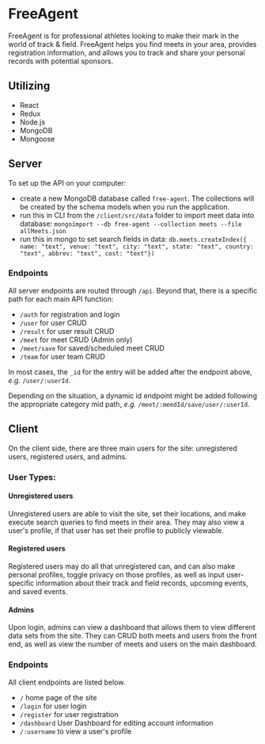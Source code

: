 # FreeAgent

FreeAgent is for professional athletes looking to make their mark in the world of track & field. FreeAgent helps you find meets in your area, provides registration information, and allows you to track and share your personal records with potential sponsors.

## Utilizing
- React
- Redux
- Node.js
- MongoDB
- Mongoose

## Server
To set up the API on your computer:
- create a new MongoDB database called `free-agent`. The collections will be created by the schema models when you run the application.
- run this in CLI from the `/client/src/data` folder to import meet data into database: `mongoimport --db free-agent --collection meets --file allMeets.json`
- run this in mongo to set search fields in data: `db.meets.createIndex({ name: "text", venue: "text", city: "text", state: "text", country: "text", abbrev: "text", cost: "text"})`

### Endpoints
All server endpoints are routed through `/api`. Beyond that, there is a specific path for each main API function:
- `/auth` for registration and login
- `/user` for user CRUD
- `/result` for user result CRUD
- `/meet` for meet CRUD (Admin only)
- `/meet/save` for saved/scheduled meet CRUD
- `/team` for user team CRUD

In most cases, the `_id` for the entry will be added after the endpoint above, *e.g.* `/user/:userId`.

Depending on the situation, a dynamic id endpoint might be added following the appropriate category mid path, *e.g.* `/meet/:meedId/save/user/:userId`.

## Client
On the client side, there are three main users for the site: unregistered users, registered users, and admins.

### User Types:

#### Unregistered users
Unregistered users are able to visit the site, set their locations, and make execute search queries to find meets in their area. They may also view a user's profile, if that user has set their profile to publicly viewable.

#### Registered users
Registered users may do all that unregistered can, and can also make personal profiles, toggle privacy on those profiles, as well as input user-specific information about their track and field records, upcoming events, and saved events.

#### Admins
Upon login, admins can view a dashboard that allows them to view different data sets from the site. They can CRUD both meets and users from the front end, as well as view the number of meets and users on the main dashboard.

### Endpoints
All client endpoints are listed below.
- `/` home page of the site
- `/login` for user login
- `/register` for user registration
- `/dashboard` User Dashboard for editing account information
- `/:username` to view a user's profile
